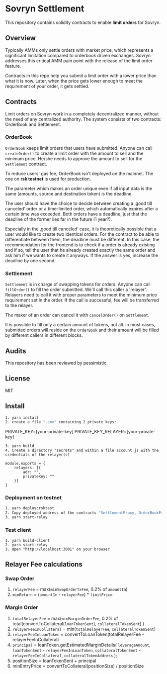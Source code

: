 # Sovryn Settlement

This repository contains solidity contracts to enable **limit orders** for Sovryn.

## Overview

Typically AMMs only settle orders with market price, which represents a significant limitation compared to orderbook driven exchanges. Sovryn addresses this critical AMM pain point with the release of the limit order feature.

Contracts in this repo help you submit a limit order with a lower price than what it is now. Later, when the price gets lower enough to meet the requirement of your order, it gets settled.


## Contracts
Limit orders on Sovryn work in a completely decentralized manner, without the need of any centralized authority. The system consists of two contracts: OrderBook and Settlement.

### OrderBook
`OrderBook` keeps limit orders that users have submitted. Anyone can call `createOrder()` to create a limit order with the amount to sell and the minimum price. He/she needs to approve the amount to sell for the `Settlement` contract.

To reduce users' gas fee, OrderBook isn't deployed on the mainnet. The one on **rsk testnet** is used for production.


The parameter which makes an order unique even if all input data is the same (amounts, source and destination token) is the deadline.

The user should have the choice to decide between creating a ‚good till canceled‘ order or a time-limited order, which automatically expires after a certain time was exceeded. Both orders have a deadline, just that the deadline of the former lies far in the future (1 year?).

Especially in the ‚good till canceled‘  case, it is theoretically possible that a user would like to create two identical orders. For the contract to be able to differentiate between them, the deadline must be different. In this case, the recommendation for the frontend is to check if a order is already existing and if so, tell the user that he already created exactly the same order and ask him if we wants to create it anyways. If the answer is yes, increase the deadline by one second.



### Settlement
`Settlement` is in charge of swapping tokens for orders. Anyone can call `fillOrder()` to fill the order submitted. We'll call this caller a 'relayer'. Relayers need to call it with proper parameters to meet the minimum price requirement set in the order. If the call is successful, fee will be transferred to the relayer.

The maker of an order can cancel it with `cancelOrder()` on `Settlement`.

It is possible to fill only a certain amount of tokens, not all. In most cases, submitted orders will reside on the `OrderBook` and their amount will be filled by different callers in different blocks.



## Audits
This repository has been reviewed by pessimistic. 


## License
MIT

## Install

```sh
1. yarn install
2. create a file ".env" containing 2 private keys: 
```
PRIVATE_KEY=[your-private-key]
PRIVATE_KEY_RELAYER=[your-private-key]
```
3. yarn build
4. Create a directory "secrets" and within a file account.js with the credentials of the relayer(s)

module.exports = {
    relayers: [{
        adr: "",
        privateKey: ""
    }]
}

```

### Deployment on testnet

```sh
1. yarn deploy:rsktest
2. Copy deployed address of the contracts "SettlementProxy, OrderBookProxy, OrderBookMarginProxy" into the config file "src/config/testnet.js"
3. yarn start-relay
```

### Test client
```
1. yarn build-client
2. yarn start-relay
3. Open "http://localhost:3001" on your browser
```

## Relayer Fee calculations

### Swap Order
1. `relayerFee` = max(`minSwapOrderTxFee`, 0.2% of `amountIn`)
2. `minReturn` = (`amountIn` - `relayerFee`) * `limitPrice`

### Margin Order
1. `totalRelayerFee` = max(`minMarginOrderFee`, 0.2% of total(convertToCollateral(`loanTokenSent`), `collateralTokenSent`) )
2. `relayerFeeInCollateral` = min(`totalRelayerFee`, `collateralTokenSent`)
3. `relayerFeeInLoanToken` = convertToLoanToken(totalRelayerFee - relayerFeeInCollateral)
4. `principal` = loanToken.getEstimatedMarginDetails(
        `leverageAmount`,
        `loanTokenSent` - `relayerFeeInLoanToken`,
        `collateralTokenSent` - `relayerFeeInCollateral`,
        `collateralTokenAddress`
    );
5. positionSize = loanTokenSent + principal
6. minEntryPrice = convertToCollateral(positionSize) / positionSize